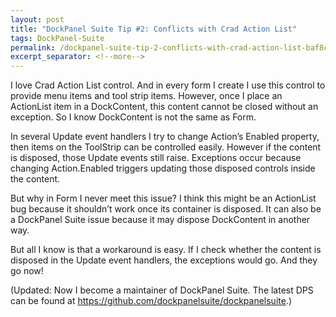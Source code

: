 ```yaml
---
layout: post
title: "DockPanel Suite Tip #2: Conflicts with Crad Action List"
tags: DockPanel-Suite
permalink: /dockpanel-suite-tip-2-conflicts-with-crad-action-list-baf8cc207d14
excerpt_separator: <!--more-->
---
```

I love Crad Action List control. And in every form I create I use this control to provide menu items and tool strip items.
However, once I place an ActionList item in a DockContent, this content cannot be closed without an exception. So I know DockContent is not the same as Form.

In several Update event handlers I try to change Action’s Enabled property, then items on the ToolStrip can be controlled easily. However if the content is disposed, those Update events still raise. Exceptions occur because changing Action.Enabled triggers updating those disposed controls inside the content.

But why in Form I never meet this issue? I think this might be an ActionList bug because it shouldn’t work once its container is disposed. It can also be a DockPanel Suite issue because it may dispose DockContent in another way.

But all I know is that a workaround is easy. If I check whether the content is disposed in the Update event handlers, the exceptions would go. And they go now!

(Updated: Now I become a maintainer of DockPanel Suite. The latest DPS can be found at https://github.com/dockpanelsuite/dockpanelsuite.)
<!--more-->